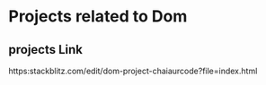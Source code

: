 # Projects related to Dom

## projects Link

https:stackblitz.com/edit/dom-project-chaiaurcode?file=index.html
